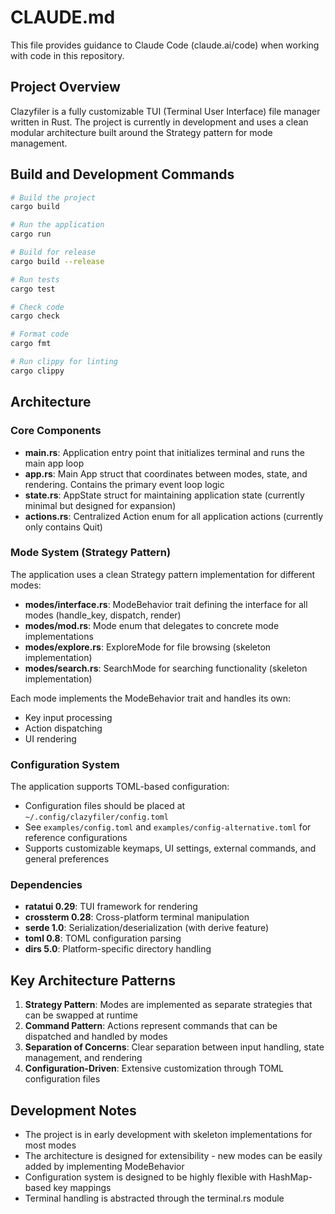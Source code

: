 # CLAUDE.md

This file provides guidance to Claude Code (claude.ai/code) when working with code in this repository.

## Project Overview

Clazyfiler is a fully customizable TUI (Terminal User Interface) file manager written in Rust. The project is currently in development and uses a clean modular architecture built around the Strategy pattern for mode management.

## Build and Development Commands

```bash
# Build the project
cargo build

# Run the application
cargo run

# Build for release
cargo build --release

# Run tests
cargo test

# Check code
cargo check

# Format code
cargo fmt

# Run clippy for linting
cargo clippy
```

## Architecture

### Core Components

- **main.rs**: Application entry point that initializes terminal and runs the main app loop
- **app.rs**: Main App struct that coordinates between modes, state, and rendering. Contains the primary event loop logic
- **state.rs**: AppState struct for maintaining application state (currently minimal but designed for expansion)
- **actions.rs**: Centralized Action enum for all application actions (currently only contains Quit)

### Mode System (Strategy Pattern)

The application uses a clean Strategy pattern implementation for different modes:

- **modes/interface.rs**: ModeBehavior trait defining the interface for all modes (handle_key, dispatch, render)
- **modes/mod.rs**: Mode enum that delegates to concrete mode implementations
- **modes/explore.rs**: ExploreMode for file browsing (skeleton implementation)
- **modes/search.rs**: SearchMode for searching functionality (skeleton implementation)

Each mode implements the ModeBehavior trait and handles its own:
- Key input processing
- Action dispatching
- UI rendering

### Configuration System

The application supports TOML-based configuration:
- Configuration files should be placed at `~/.config/clazyfiler/config.toml`
- See `examples/config.toml` and `examples/config-alternative.toml` for reference configurations
- Supports customizable keymaps, UI settings, external commands, and general preferences

### Dependencies

- **ratatui 0.29**: TUI framework for rendering
- **crossterm 0.28**: Cross-platform terminal manipulation
- **serde 1.0**: Serialization/deserialization (with derive feature)
- **toml 0.8**: TOML configuration parsing
- **dirs 5.0**: Platform-specific directory handling

## Key Architecture Patterns

1. **Strategy Pattern**: Modes are implemented as separate strategies that can be swapped at runtime
2. **Command Pattern**: Actions represent commands that can be dispatched and handled by modes
3. **Separation of Concerns**: Clear separation between input handling, state management, and rendering
4. **Configuration-Driven**: Extensive customization through TOML configuration files

## Development Notes

- The project is in early development with skeleton implementations for most modes
- The architecture is designed for extensibility - new modes can be easily added by implementing ModeBehavior
- Configuration system is designed to be highly flexible with HashMap-based key mappings
- Terminal handling is abstracted through the terminal.rs module